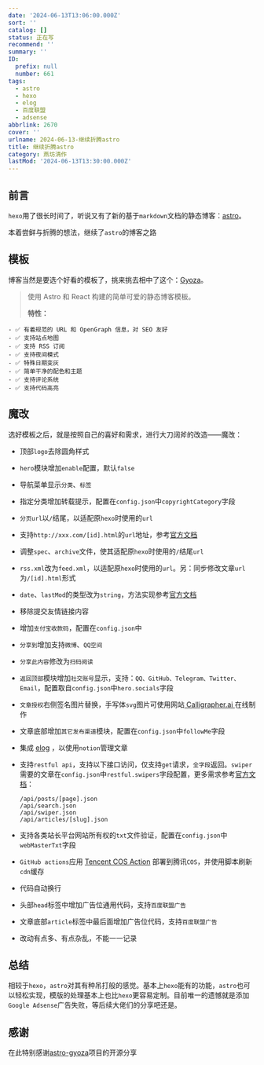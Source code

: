 ```yaml
---
date: '2024-06-13T13:06:00.000Z'
sort: ''
catalog: []
status: 正在写
recommend: ''
summary: ''
ID:
  prefix: null
  number: 661
tags:
  - astro
  - hexo
  - elog
  - 百度联盟
  - adsense
abbrlink: 2670
cover: ''
urlname: 2024-06-13-继续折腾astro
title: 继续折腾astro
category: 燕坊清作
lastMod: '2024-06-13T13:30:00.000Z'
---
```


## 前言


`hexo`用了很长时间了，听说又有了新的基于`markdown`文档的静态博客：[astro](https://github.com/withastro/astro)。


本着尝鲜与折腾的想法，继续了`astro`的博客之路


## 模板


博客当然是要选个好看的模板了，挑来挑去相中了这个：[Gyoza](https://github.com/lxchapu/astro-gyoza)。


> 使用 Astro 和 React 构建的简单可爱的静态博客模板。  
>   
> **特性：**

	- ✅ 有着规范的 URL 和 OpenGraph 信息，对 SEO 友好
	- ✅ 支持站点地图
	- ✅ 支持 RSS 订阅
	- ✅ 支持夜间模式
	- ✅ 特殊日期变灰
	- ✅ 简单干净的配色和主题
	- ✅ 支持评论系统
	- ✅ 支持代码高亮

## 魔改


选好模板之后，就是按照自己的喜好和需求，进行大刀阔斧的改造——魔改：

- 顶部`logo`去除圆角样式
- `hero`模块增加`enable`配置，默认`false`
- 导航菜单显示`分类`、`标签`
- 指定分类增加转载提示，配置在`config.json`中`copyrightCategory`字段
- `分页url`以`/`结尾，以适配原`hexo`时使用的`url`
- 支持`http://xxx.com/[id].html`的`url`地址，参考[官方文档](https://docs.astro.build/zh-cn/reference/configuration-reference/#%E6%9E%84%E5%BB%BA%E9%80%89%E9%A1%B9)
- 调整`spec`、`archive`文件，使其适配原`hexo`时使用的`/`结尾`url`
- `rss.xml`改为`feed.xml`，以适配原`hexo`时使用的`url`。另：同步修改文章`url`为`/[id].html`形式
- `date`、`lastMod`的类型改为`string`，方法实现参考[官方文档](https://docs.astro.build/zh-cn/guides/content-collections/#%E7%94%A8-zod-%E5%AE%9A%E4%B9%89%E6%95%B0%E6%8D%AE%E7%B1%BB%E5%9E%8B)
- 移除提交友情链接内容
- 增加`支付宝收款码`，配置在`config.json`中
- `分享到`增加支持`微博`、`QQ空间`
- `分享此内容`修改为`扫码阅读`
- `返回顶部`模块增加`社交账号`显示，支持：`QQ、GitHub、Telegram、Twitter、Email`，配置取自`config.json`中`hero.socials`字段
- `文章授权`右侧签名图片替换，手写体`svg`图片可使用网站[ Calligrapher.ai ](https://www.calligrapher.ai/)在线制作
- 文章底部增加`其它发布渠道`模块，配置在`config.json`中`followMe`字段
- 集成 [elog](https://github.com/LetTTGACO/elog) ，以使用`notion`管理文章
- 支持`restful api`，支持以下接口访问，仅支持`get`请求，`全字段`返回。`swiper`需要的文章在`config.json`中`restful.swipers`字段配置，更多需求参考[官方文档](https://docs.astro.build/zh-cn/guides/endpoints/)：

	```text
	/api/posts/[page].json
	/api/search.json
	/api/swiper.json
	/api/articles/[slug].json
	```

- 支持各类站长平台网站所有权的`txt`文件验证，配置在`config.json`中`webMasterTxt`字段
- `GitHub actions`应用 [Tencent COS Action](https://github.com/marketplace/actions/tencent-cos-action) 部署到腾讯`COS`，并使用脚本刷新`cdn`缓存
- 代码自动换行
- 头部`head`标签中增加广告位通用代码，支持`百度联盟广告`
- 文章底部`article`标签中最后面增加广告位代码，支持`百度联盟广告`
- 改动有点多、有点杂乱，不能一一记录

## 总结


相较于`hexo`，`astro`对其有种吊打般的感觉。基本上`hexo`能有的功能，`astro`也可以轻松实现，模版的处理基本上也比`hexo`更容易定制。目前唯一的遗憾就是添加`Google Adsense`广告失败，等后续大佬们的分享吧还是。


## 感谢


在此特别感谢[astro-gyoza](https://github.com/lxchapu/astro-gyoza)项目的开源分享


